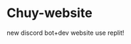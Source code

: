 # Chuy-website
new discord bot+dev website
use replit! <br>
<img src="https://cdn.discordapp.com/attachments/931164509547134997/931195293813317692/unknown.png" alt="" />
